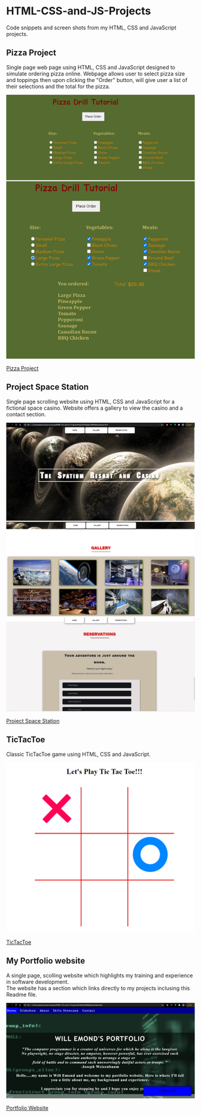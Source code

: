 # HTML-CSS-and-JS-Projects
Code snippets and screen shots from my HTML, CSS and JavaScript projects.

## Pizza Project
Single page web page using HTML, CSS and JavaScript designed to simulate ordering pizza online.  Webpage 
allows user to select pizza size and toppings then upon clicking the "Order" button, 
will give user a list of their selections and the total for the pizza.

![Pizza Project](https://github.com/TB9652/HTML-CSS-and-JS-Projects/blob/master/Order_Page.PNG)
![Pizza Project](https://github.com/TB9652/HTML-CSS-and-JS-Projects/blob/master/Order_Complete.PNG)

[Pizza Project](https://github.com/TB9652/HTML-CSS-and-JS-Projects/tree/master/Pizza%20Project)

## Project Space Station
Single page scrolling website using HTML, CSS and JavaScript for a fictional space casino.  Website offers a gallery to view the casino and a contact section.

![Project Space Station](https://github.com/TB9652/HTML-CSS-and-JS-Projects/blob/master/Space_Station.PNG)
![Project Space Station](https://github.com/TB9652/HTML-CSS-and-JS-Projects/blob/master/Space_Station2.PNG)
![Project Space Station](https://github.com/TB9652/HTML-CSS-and-JS-Projects/blob/master/Space_Station3.PNG)

[Project Space Station](https://github.com/TB9652/HTML-CSS-and-JS-Projects/tree/master/Project%20Space%20Station)

## TicTacToe
Classic TicTacToe game using HTML, CSS and JavaScript.

![TicTacToe](https://github.com/TB9652/HTML-CSS-and-JS-Projects/blob/master/TicTacToe.PNG)

[TicTacToe](https://github.com/TB9652/HTML-CSS-and-JS-Projects/tree/master/TicTacToe)

## My Portfolio website
A single page, scolling website which highlights my training and experience in software development.  
The website has a section which links directly to my projects inclusing this Readme file.

![Portfolio Website](https://github.com/TB9652/HTML-CSS-and-JS-Projects/blob/master/Portfolio.PNG)

[Portfolio Website](https://github.com/TB9652/HTML-CSS-and-JS-Projects/tree/master/Portfolio%20Website)